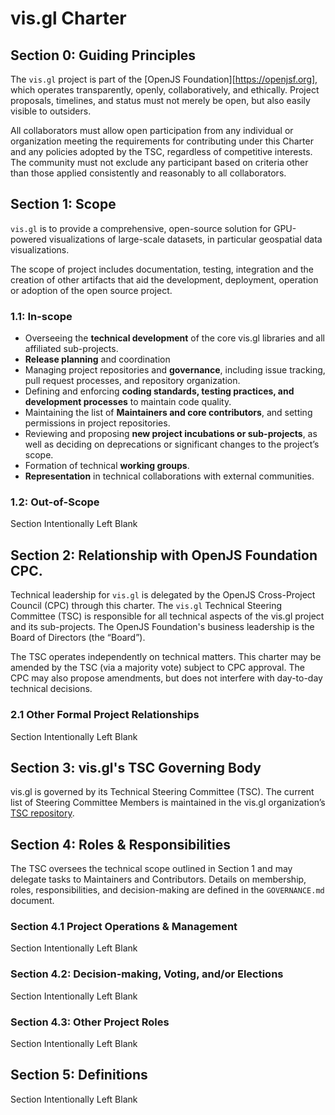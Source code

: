 # vis.gl Charter

## Section 0: Guiding Principles

The `vis.gl` project is part of the [OpenJS Foundation][https://openjsf.org], which operates transparently, openly, collaboratively, and ethically. Project proposals, timelines, and status must not merely be open, but also easily visible to outsiders.

All collaborators must allow open participation from any individual or organization meeting the requirements for contributing under this Charter and any policies adopted by the TSC, regardless of competitive interests. The community must not exclude any participant based on criteria other than those applied consistently and reasonably to all collaborators.

## Section 1: Scope

`vis.gl` is to provide a comprehensive, open-source solution for GPU-powered visualizations of large-scale datasets, in particular geospatial data visualizations.

The scope of project includes documentation, testing, integration and the creation of other artifacts that aid the development, deployment, operation or adoption of the open source project.

### 1.1: In-scope

 - Overseeing the **technical development** of the core vis.gl libraries and all affiliated sub-projects.
 - **Release planning** and coordination
 - Managing project repositories and **governance**, including issue tracking, pull request processes, and repository organization.
 - Defining and enforcing **coding standards, testing practices, and development processes** to maintain code quality.
 - Maintaining the list of **Maintainers and core contributors**, and setting permissions in project repositories.
 - Reviewing and proposing **new project incubations or sub-projects**, as well as deciding on deprecations or significant changes to the project’s scope.
 - Formation of technical **working groups**.
 - **Representation** in technical collaborations with external communities.

### 1.2: Out-of-Scope

Section Intentionally Left Blank

## Section 2: Relationship with OpenJS Foundation CPC.

Technical leadership for `vis.gl` is delegated by the OpenJS Cross-Project Council (CPC) through this charter. The `vis.gl` Technical Steering Committee (TSC) is responsible for all technical aspects of the vis.gl project and its sub-projects. The OpenJS Foundation's business leadership is the Board of Directors (the “Board”).

The TSC operates independently on technical matters. This charter may be amended by the TSC (via a majority vote) subject to CPC approval. The CPC may also propose amendments, but does not interfere with day-to-day technical decisions.

### 2.1 Other Formal Project Relationships

Section Intentionally Left Blank

## Section 3: vis.gl's TSC Governing Body

vis.gl is governed by its Technical Steering Committee (TSC). The current list of Steering Committee Members is maintained in the vis.gl organization’s [TSC repository](https://github.com/visgl/tsc).

## Section 4: Roles & Responsibilities 

The TSC oversees the technical scope outlined in Section 1 and may delegate tasks to Maintainers and Contributors. Details on membership, roles, responsibilities, and decision-making are defined in the `GOVERNANCE.md` document.

### Section 4.1 Project Operations & Management

Section Intentionally Left Blank

### Section 4.2: Decision-making, Voting, and/or Elections

Section Intentionally Left Blank

### Section 4.3: Other Project Roles

Section Intentionally Left Blank

## Section 5: Definitions

Section Intentionally Left Blank
